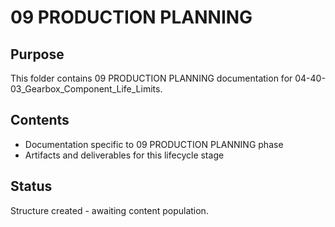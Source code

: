 # 09 PRODUCTION PLANNING

## Purpose
This folder contains 09 PRODUCTION PLANNING documentation for 04-40-03_Gearbox_Component_Life_Limits.

## Contents
- Documentation specific to 09 PRODUCTION PLANNING phase
- Artifacts and deliverables for this lifecycle stage

## Status
Structure created - awaiting content population.
